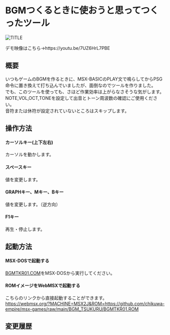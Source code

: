 # BGMつくるときに使おうと思ってつくったツール

![TITLE](https://user-images.githubusercontent.com/124578804/232224797-8bd9058b-34d1-4d5b-b329-cd43157497f7.png)

<p>デモ映像はこちら→https://youtu.be/7UZ6HrL7PBE</p>

## 概要
いつもゲームのBGMを作るときに、MSX-BASICのPLAY文で鳴らしてからPSG命令に置き換えて打ち込んでいましたが、面倒なのでツールを作りました。<br>
でも、このツールを使っても、さほど作業効率は上がらなさそうな気がします。<br>
NOTE,VOL,OCT,TONEを設定して出音とトーン周波数の確認にご使用ください。<br>
音符または休符が設定されていないところはスキップします。

## 操作方法
#### カーソルキー(上下左右)
カーソルを動かします。
#### スペースキー
値を変更します。
#### GRAPHキー、Mキー、Bキー
値を変更します。（逆方向）
#### F1キー
再生・停止します。

## 起動方法
#### MSX-DOSで起動する
[BGMTKR01.COM](https://github.com/chikuwa-empire/msx-games/raw/main/BGM_TSUKURU/BGMTKR01.COM)をMSX-DOSから実行してください。<br>
#### ROMイメージをWebMSXで起動する
こちらのリンクから直接起動することができます。<br>
https://webmsx.org/?MACHINE=MSX2J&ROM=https://github.com/chikuwa-empire/msx-games/raw/main/BGM_TSUKURU/BGMTKR01.ROM

## 変更履歴
